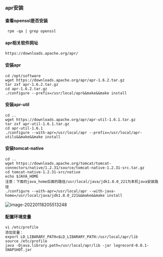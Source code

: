 ### apr安装

#### 查看openssl是否安装

```shell
 rpm -qa | grep openssl
```

#### apr相关软件网址

```
https://downloads.apache.org/apr/
```

#### 安装apr

```shell
cd /opt/software
wget https://downloads.apache.org/apr/apr-1.6.2.tar.gz
tar zxf apr-1.6.2.tar.gz
cd apr-1.6.2.tar.gz
./configure --prefix=/usr/local/apr&&make&&make install
```

#### 安装apr-util

```shell
cd ..
wget https://downloads.apache.org/apr/apr-util-1.6.1.tar.gz
tar zxf apr-util-1.6.1.tar.gz
cd apr-util-1.6.1
./configure --with-apr=/usr/local/apr --prefix=/usr/local/apr-utils&&make&&make install
```

#### 安装tomcat-native

```shell
cd ..
wget https://downloads.apache.org/tomcat/tomcat-connectors/native/1.2.31/source/tomcat-native-1.2.31-src.tar.gz
cd tomcat-native-1.2.31-src/native
echo $JAVA_HOME
注意：下面的java_home后面的路径/usr/local/java/jdk1.8.0_221为本机java安装路径
./configure --with-apr=/usr/local/apr --with-java-home=/usr/local/java/jdk1.8.0_221&&make&&make install
```

![image-20220118205513248](C:\Users\admin\AppData\Roaming\Typora\typora-user-images\image-20220118205513248.png)

#### 配置环境变量

```
vi /etc/profile
添加变量：
export LD_LIBARARY_PATH=$LD_LIBARARY_PATH:/usr/local/apr/lib
source /etc/profile
java -Djava.library.path=/usr/local/apr/lib -jar logrecord-0.0.1-SNAPSHOT.jar
```




